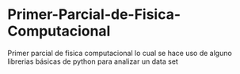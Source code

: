 # Primer-Parcial-de-Fisica-Computacional
Primer parcial de fisica computacional lo cual se hace uso de alguno librerias básicas de python para analizar un data set 

